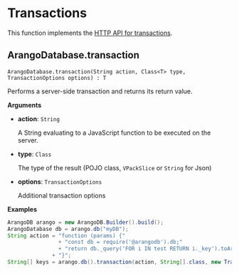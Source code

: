 # Transactions

This function implements the
[HTTP API for transactions](https://docs.arangodb.com/latest/HTTP/Transaction/index.html).

## ArangoDatabase.transaction

```
ArangoDatabase.transaction(String action, Class<T> type, TransactionOptions options) : T
```

Performs a server-side transaction and returns its return value.

**Arguments**

- **action**: `String`

  A String evaluating to a JavaScript function to be executed on the server.

- **type**: `Class`

  The type of the result (POJO class, `VPackSlice` or `String` for Json)

- **options**: `TransactionOptions`

  Additional transaction options

**Examples**

```Java
ArangoDB arango = new ArangoDB.Builder().build();
ArangoDatabase db = arango.db("myDB");
String action = "function (params) {"
                + "const db = require('@arangodb').db;"
                + "return db._query('FOR i IN test RETURN i._key').toArray();"
              + "}";
String[] keys = arango.db().transaction(action, String[].class, new TransactionOptions());
```
